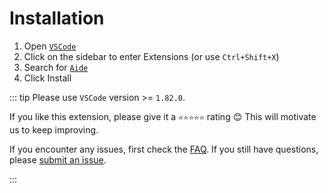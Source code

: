 # Installation

1. Open [`VSCode`](https://code.visualstudio.com/)
2. Click on the sidebar to enter Extensions (or use `Ctrl+Shift+X`)
3. Search for [`Aide`](https://marketplace.visualstudio.com/items?itemName=nicepkg.aide-pro)
4. Click Install

::: tip
Please use `VSCode` version >= `1.82.0`.

If you like this extension, please give it a `⭐️⭐️⭐️⭐️⭐️` rating 😊 This will motivate us to keep improving.

If you encounter any issues, first check the [FAQ](./faq.md). If you still have questions, please [submit an issue](https://github.com/nicepkg/aide/issues).

:::
